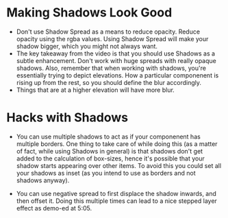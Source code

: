 # Making Shadows Look Good
* Don't use Shadow Spread as a means to reduce opacity. Reduce opacity using the rgba values. Using Shadow Spread will make your shadow bigger, which you might not always want.
* The key takeaway from the video is that you should use Shadows as a subtle enhancement. Don't work with huge spreads with really opaque shadows. Also, remember that when working with shadows, you're essentially trying to depict elevations. How a particular componenent is rising up from the rest, so you should define the blur accordingly.
* Things that are at a higher elevation will have more blur.

# Hacks with Shadows
* You can use multiple shadows to act as if your componenent has multiple borders. One thing to take care of while doing this (as a matter of fact, while using Shadows in general) is that shadows don't get added to the calculation of box-sizes, hence it's possible that your shadow starts appearing over other items. To avoid this you could set all your shadows as inset (as you intend to use as borders and not shadows anyway).

* You can use negative spread to first displace the shadow inwards, and then offset it. Doing this multiple times can lead to a nice stepped layer effect as demo-ed at 5:05.